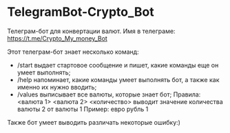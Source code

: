 # TelegramBot-Crypto_Bot

Телеграм-бот для конвертации валют. Имя в телеграме: https://t.me/Crypto_My_money_Bot

Этот телеграм-бот знает несколько команд:

- /start выдает стартовое сообщение и пишет, какие команды еще он умеет выполнять;
- /help напоминает, какие команды умеет выполнять бот, а также как именно их нужно вводить;
- /values выписывает все валюты, которые знает бот;
Правила: <валюта 1> <валюта 2> <количество> выводит значение количества валюты 2 от валюты 1
Пример: евро рубль 1

Также бот умеет выводить различать некоторые ошибку:)
